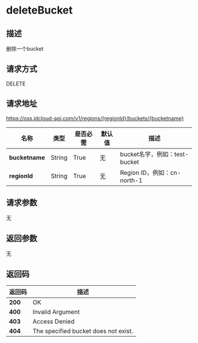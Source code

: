 # deleteBucket


## 描述
删除一个bucket


## 请求方式
DELETE

## 请求地址
https://oss.jdcloud-api.com/v1/regions/{regionId}/buckets/{bucketname}

|名称|类型|是否必需|默认值|描述|
|---|---|---|---|---|
|**bucketname**|String|True|无|bucket名字，例如：test-bucket|
|**regionId**|String|True|无|Region ID，例如：cn-north-1|

## 请求参数
无

## 返回参数
无

## 返回码
|返回码|描述|
|---|---|
|**200**|OK|
|**400**|Invalid Argument|
|**403**|Access Denied|
|**404**|The specified bucket does not exist.|
